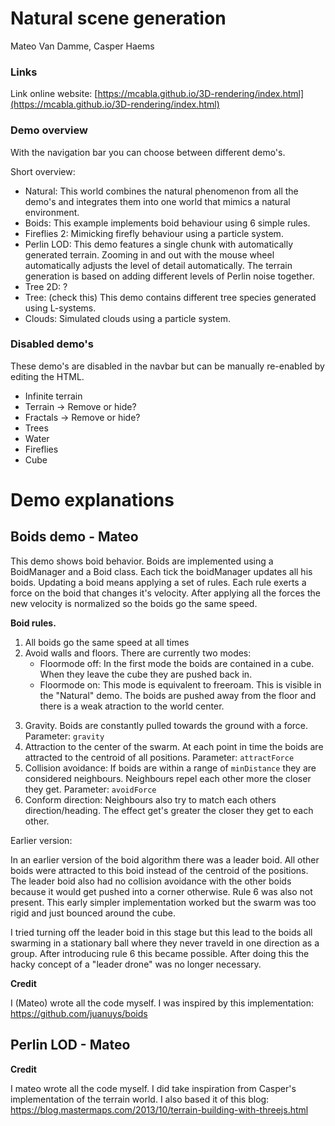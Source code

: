 # Natural scene generation

Mateo Van Damme, Casper Haems

### Links

Link online website: [https://mcabla.github.io/3D-rendering/index.html](https://mcabla.github.io/3D-rendering/index.html)

### Demo overview

With the navigation bar you can choose between different demo's.

Short overview: 

- Natural: This world combines the natural phenomenon from all the demo's and integrates them into one world that mimics a natural environment.  
- Boids: This example implements boid behaviour using 6 simple rules. 
- Fireflies 2: Mimicking firefly behaviour using a particle system. 
- Perlin LOD: This demo features a single chunk with automatically generated terrain. Zooming in and out with the mouse wheel automatically adjusts the level of detail automatically. The terrain generation is based on adding different levels of Perlin noise together. 
- Tree 2D: ?
- Tree: (check this) This demo contains different tree species generated using L-systems. 
- Clouds: Simulated clouds using a particle system. 

### Disabled demo's

These demo's are disabled in the navbar but can be manually re-enabled by editing the HTML.

   - Infinite terrain 
- Terrain -> Remove or hide? 
- Fractals -> Remove or hide? 
- Trees
- Water 
- Fireflies
- Cube 

# Demo explanations

## Boids demo - Mateo

This demo shows boid behavior. Boids are implemented using a BoidManager and a Boid class. Each tick the boidManager updates all his boids. Updating a boid means applying a set of rules. Each rule exerts a force on the boid that changes it's velocity. After applying all the forces the new velocity is normalized so the boids go the same speed. 

**Boid rules.** 

1. All boids go the same speed at all times
2. Avoid walls and floors.  There are currently two modes: 
   - Floormode off: In the first mode the boids are contained in a cube. When they leave the cube they are pushed back in. 
   - Floormode on: This mode is equivalent to freeroam. This is visible in the "Natural" demo. The boids are pushed away from the floor and there is a weak atraction to the world center. 

3) Gravity. Boids are constantly pulled towards the ground with a force. Parameter: ``gravity``
4) Attraction to the center of the swarm. At each point in time the boids are attracted to the centroid of all positions. Parameter: `attractForce`
5) Collision avoidance: If boids are within a range of `minDistance` they are considered neighbours. Neighbours repel each other more the closer they get. Parameter: `avoidForce`
6) Conform direction: Neighbours also try to match each others direction/heading. The effect get's greater the closer they get to each other. 

Earlier version: 

In an earlier version of the boid algorithm there was a leader boid. All other boids were attracted to this boid instead of the centroid of the positions. The leader boid also had no collision avoidance with the other boids because it would get pushed into a corner otherwise. Rule 6 was also not present. This early simpler implementation worked but the swarm was too rigid and just bounced around the cube. 

I tried turning off the leader boid in this stage but this lead to the boids all swarming in a stationary ball where  they never traveld in one direction as a group. After introducing rule 6 this became possible. After doing this the hacky concept of a "leader drone" was no longer necessary. 

**Credit**

I (Mateo) wrote all the code myself. I was inspired by this implementation: https://github.com/juanuys/boids

## Perlin LOD - Mateo

**Credit**

I mateo wrote all the code myself. I did take inspiration from Casper's implementation of the terrain world. 
I also based it of this blog: https://blog.mastermaps.com/2013/10/terrain-building-with-threejs.html